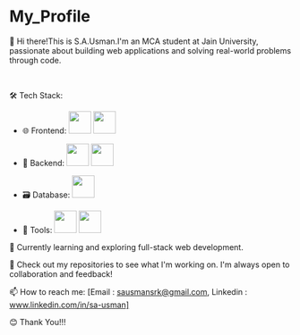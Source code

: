 # My_Profile

👋 Hi there!This is S.A.Usman.I'm an MCA student at Jain University, passionate about building web applications and solving real-world problems through code.

<br/>

🛠️ Tech Stack:
- 🌐 Frontend: <img src="https://cdn.jsdelivr.net/gh/devicons/devicon/icons/html5/html5-original.svg" width="40" height="40"/>
               <img src="https://cdn.jsdelivr.net/gh/devicons/devicon/icons/css3/css3-original.svg" width="40" height="40"/>
               
- 🐍 Backend:  <img src="https://cdn.jsdelivr.net/gh/devicons/devicon/icons/python/python-original.svg" width="40" height="40"/>
               <img src="https://cdn.jsdelivr.net/gh/devicons/devicon/icons/django/django-plain.svg" width="40" height="40"/>
               
- 🗃️ Database: <img src="https://cdn.jsdelivr.net/gh/devicons/devicon/icons/mysql/mysql-original.svg" width="40" height="40"/>

- 🔧 Tools:    <img src="https://cdn.jsdelivr.net/gh/devicons/devicon/icons/git/git-original.svg" width="40" height="40"/>
               <img src="https://cdn.jsdelivr.net/gh/devicons/devicon/icons/github/github-original.svg" width="40" height="40"/>
               
🚀 Currently learning and exploring full-stack web development.

📂 Check out my repositories to see what I'm working on. I'm always open to collaboration and feedback!

📫 How to reach me: [Email : sausmansrk@gmail.com, Linkedin : www.linkedin.com/in/sa-usman]

😊 Thank You!!!
